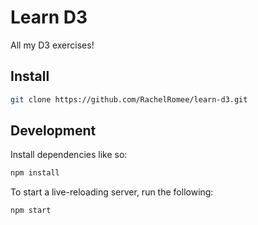 # Learn D3

All my D3 exercises!

## Install

```sh
git clone https://github.com/RachelRomee/learn-d3.git
```

## Development

Install dependencies like so:

```sh
npm install
```

To start a live-reloading server, run the following:

```sh
npm start
```

